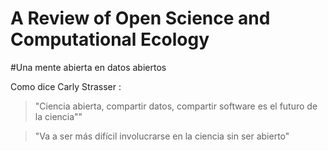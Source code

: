 # A Review of Open Science and Computational Ecology  

#Una mente abierta en datos abiertos

Como dice Carly Strasser :

> "Ciencia abierta, compartir datos, compartir software es el futuro de la ciencia""


> "Va a ser más difícil involucrarse en la ciencia sin ser abierto"